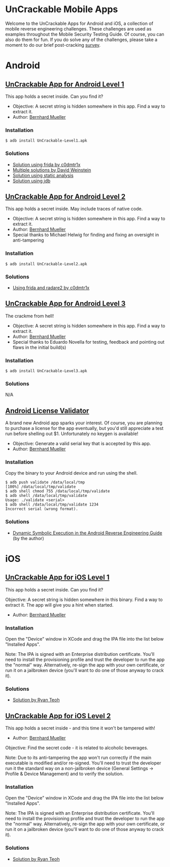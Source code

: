 # UnCrackable Mobile Apps

Welcome to the UnCrackable Apps for Android and iOS, a collection of mobile reverse engineering challenges. These challenges are used as examples throughout the Mobile Security Testing Guide. Of course, you can also do them for fun. If you do solve any of the challenges, please take a moment to do our brief post-cracking [survey](https://www.surveymonkey.com/r/2TS2MZJ).

# Android

## [UnCrackable App for Android Level 1](https://github.com/OWASP/owasp-mstg/tree/master/Crackmes/Android/Level_01/)

This app holds a secret inside. Can you find it?

- Objective: A secret string is hidden somewhere in this app. Find a way to extract it. 
- Author: [Bernhard Mueller](https://github.com/b-mueller)

### Installation

```
$ adb install UnCrackable-Level1.apk
```

### Solutions

- [Solution using frida by c0dmtr1x](https://www.codemetrix.net/hacking-android-apps-with-frida-2/)
- [Multiple solutions by David Weinstein](https://www.nowsecure.com/blog/2017/04/27/owasp-ios-crackme-tutorial-frida/)
- [Solution using static analysis](https://github.com/OWASP/owasp-mstg/blob/master/Document/0x05c-Reverse-Engineering-and-Tampering.md#user-content-statically-analyzing-java-code)
- [Solution using jdb](https://github.com/OWASP/owasp-mstg/blob/master/Document/0x05c-Reverse-Engineering-and-Tampering.md#user-content-debugging-release-apps)

## [UnCrackable App for Android Level 2](https://github.com/OWASP/owasp-mstg/tree/master/Crackmes/Android/Level_02/)

This app holds a secret inside. May include traces of native code.

- Objective: A secret string is hidden somewhere in this app. Find a way to extract it. 
- Author: [Bernhard Mueller](https://github.com/b-mueller)
- Special thanks to Michael Helwig for finding and fixing an oversight in anti-tampering 

### Installation

```
$ adb install UnCrackable-Level2.apk
```

### Solutions

- [Using frida and radare2 by c0dmtr1x](https://www.codemetrix.net/hacking-android-apps-with-frida-3/)

## [UnCrackable App for Android Level 3](https://github.com/OWASP/owasp-mstg/tree/master/Crackmes/Android/Level_03/)

The crackme from hell!

- Objective: A secret string is hidden somewhere in this app. Find a way to extract it. 
- Author: [Bernhard Mueller](https://github.com/b-mueller)
- Special thanks to Eduardo Novella for testing, feedback and pointing out flaws in the initial build(s)

### Installation

```
$ adb install UnCrackable-Level3.apk
```

### Solutions

N/A

## [Android License Validator](https://github.com/OWASP/owasp-mstg/tree/master/Crackmes/Android/License_01/)

A brand new Android app sparks your interest. Of course, you are planning to purchase a license for the app eventually, but you'd still appreciate a test run before shelling out $1. Unfortunately no keygen is available! 

- Objective: Generate a valid serial key that is accepted by this app.
- Author: [Bernhard Mueller](https://github.com/b-mueller)

### Installation

Copy the binary to your Android device and run using the shell.

```
$ adb push validate /data/local/tmp
[100%] /data/local/tmp/validate
$ adb shell chmod 755 /data/local/tmp/validate
$ adb shell /data/local/tmp/validate
Usage: ./validate <serial>
$ adb shell /data/local/tmp/validate 1234
Incorrect serial (wrong format).
```

### Solutions

- [Dynamic Symbolic Execution in the Android Reverse Engineering Guide](https://github.com/OWASP/owasp-mstg/blob/master/Document/0x05c-Reverse-Engineering-and-Tampering.md#user-content-symbolic-execution) (by the author)

# iOS

## [UnCrackable App for iOS Level 1](https://github.com/OWASP/owasp-mstg/tree/master/Crackmes/iOS/Level_01/)

This app holds a secret inside. Can you find it?

Objective: A secret string is hidden somewhere in this binary. Find a way to extract it. The app will give you a hint when started.

- Author: [Bernhard Mueller](https://github.com/b-mueller)

### Installation

Open the "Device" window in XCode and drag the IPA file into the list below "Installed Apps". 

Note: The IPA is signed with an Enterprise distribution certificate. You'll need to install the provisioning profile and trust the developer to run the app the "normal" way. Alternatively, re-sign the app with your own certificate, or run it on a jailbroken device (you'll want to do one of those anyway to crack it).

### Solutions

- [Solution by Ryan Teoh](http://www.ryantzj.com/cracking-owasp-mstg-ios-crackme-the-uncrackable.html)

## [UnCrackable App for iOS Level 2](https://github.com/OWASP/owasp-mstg/tree/master/Crackmes/iOS/Level_02/)

This app holds a secret inside - and this time it won't be tampered with!

- Author: [Bernhard Mueller](https://github.com/b-mueller)

Objective: Find the secret code - it is related to alcoholic beverages.

Note: Due to its anti-tampering the app won't run correctly if the main executable is modified and/or re-signed. You'll need to trust the developer run it the standard way on a non-jailbroken device (General Settings -> Profile & Device Management) and to verify the solution. 

### Installation

Open the "Device" window in XCode and drag the IPA file into the list below "Installed Apps". 

Note: The IPA is signed with an Enterprise distribution certificate. You'll need to install the provisioning profile and trust the developer to run the app the "normal" way. Alternatively, re-sign the app with your own certificate, or run it on a jailbroken device (you'll want to do one of those anyway to crack it).

### Solutions

- [Solution by Ryan Teoh](http://www.ryantzj.com/cracking-owasp-mstg-ios-crackme-the-uncrackable.html)

